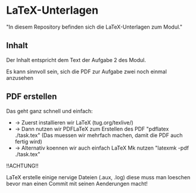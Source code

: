 LaTeX-Unterlagen
===============

"In diesem Repository befinden sich die LaTeX-Unterlagen zum Modul."

Inhalt
----

Der Inhalt entspricht dem Text der Aufgabe 2 des Modul.

Es kann sinnvoll sein, sich die PDF zur Aufgabe zwei noch einmal
anzusehen


PDF erstellen
-----------

Das geht ganz schnell und einfach:

 * -> Zuerst installieren wir LaTeX (tug.org/texlive/)
 * -> Dann nutzen wir PDFLaTeX zum Erstellen des PDF
	"pdflatex ./task.tex" (Das muessen wir mehrfach machen, damit die PDF auch fertig wird)
 * -> Alternativ koennen wir auch einfach LaTeX Mk nutzen 
	"latexmk -pdf ./task.tex" 


!!ACHTUNG!!

LaTeX erstelle einige nervige Dateien (.aux, .log) diese muss man loeschen bevor
man einen Commit mit seinen Aenderungen macht!


